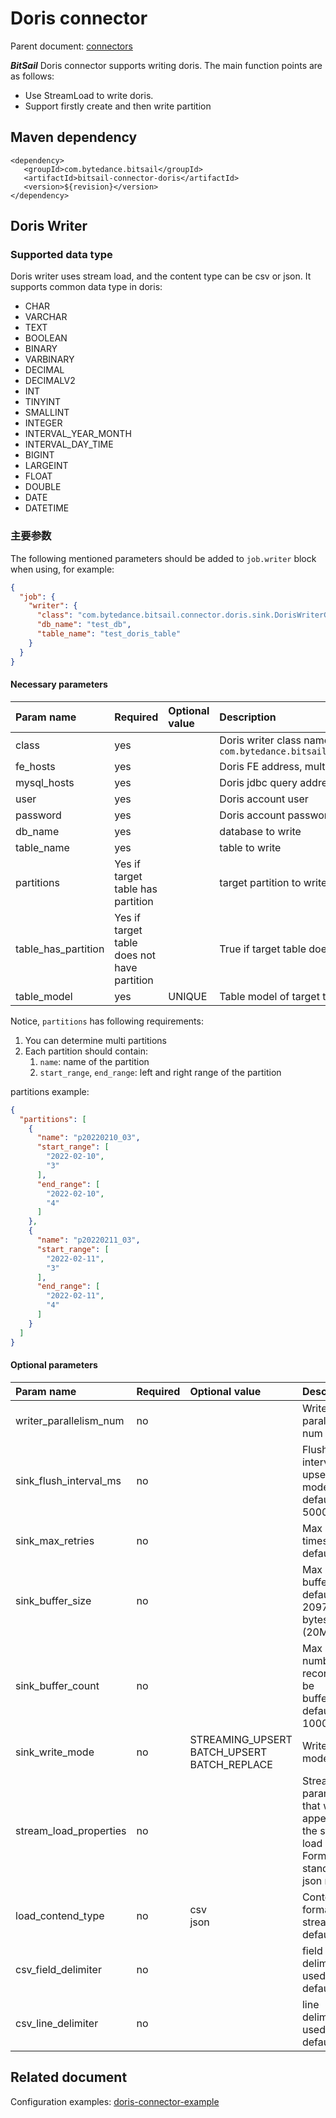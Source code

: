# Doris connector

Parent document: [connectors](../introduction.md)

***BitSail*** Doris connector supports writing doris. The main function points are as follows:

- Use StreamLoad to write doris.
- Support firstly create and then write partition


## Maven dependency

```text
<dependency>
   <groupId>com.bytedance.bitsail</groupId>
   <artifactId>bitsail-connector-doris</artifactId>
   <version>${revision}</version>
</dependency>
```

## Doris Writer

### Supported data type

Doris writer uses stream load, and the content type can be csv or json.
It supports common data type in doris:

- CHAR
- VARCHAR
- TEXT
- BOOLEAN
- BINARY
- VARBINARY
- DECIMAL
- DECIMALV2
- INT
- TINYINT
- SMALLINT
- INTEGER
- INTERVAL_YEAR_MONTH
- INTERVAL_DAY_TIME
- BIGINT
- LARGEINT
- FLOAT
- DOUBLE
- DATE
- DATETIME

### 主要参数


The following mentioned parameters should be added to `job.writer` block when using, for example:

```json
{
  "job": {
    "writer": {
      "class": "com.bytedance.bitsail.connector.doris.sink.DorisWriterGenerator",
      "db_name": "test_db",
      "table_name": "test_doris_table"
    }
  }
}
```

#### Necessary parameters

| Param name                   | Required | Optional value | Description                                                                                                    |
|:-----------------------------|:---------|:---------------|:---------------------------------------------------------------------------------------------------------------|
| class             | yes  |       | Doris writer class name, `com.bytedance.bitsail.connector.doris.sink.DorisWriterGenerator` |
| fe_hosts   | yes  |       | Doris FE address, multi addresses separated by comma |
| mysql_hosts        | yes  |       | Doris jdbc query address , multi addresses separated by comma |
| user| yes | | Doris account user |
| password| yes | | Doris account password, can be empty  |
| db_name| yes | | database to write |
| table_name| yes | | table to write |
| partitions | Yes if target table has partition | | target partition to write |
| table_has_partition | Yes if target table does not have partition | | True if target table does not have partition  |
| table_model | yes | UNIQUE | Table model of target table. Currently only support unique table. | 

<!--AGGREGATE<br/>DUPLICATE-->

Notice, `partitions` has following requirements:
 1. You can determine multi partitions
 2. Each partition should contain:
    1. `name`: name of the partition
    2. `start_range`, `end_range`: left and right range of the partition

partitions example:
```json
{
  "partitions": [
    {
      "name": "p20220210_03",
      "start_range": [
        "2022-02-10",
        "3"
      ],
      "end_range": [
        "2022-02-10",
        "4"
      ]
    },
    {
      "name": "p20220211_03",
      "start_range": [
        "2022-02-11",
        "3"
      ],
      "end_range": [
        "2022-02-11",
        "4"
      ]
    }
  ]
}
```




#### Optional parameters

| Param name             | Required | Optional value | Description                                                           |
|:-----------------------|:---------|:---------------|:----------------------------------------------------------------------|
| writer_parallelism_num | no |       | Writer parallelism num   |
| sink_flush_interval_ms | no | | Flush interval in upsert mode, default 5000 ms |
| sink_max_retries | no | | Max retry times, default 3 |
| sink_buffer_size | no  | | Max size of buffer, default 20971520 bytes (20MB) |
| sink_buffer_count | no | | Max number of records can be buffered, default 100000 |
| sink_write_mode | no | STREAMING_UPSERT<br/>BATCH_UPSERT<br/>BATCH_REPLACE | Write mode. |
| stream_load_properties | no | | Stream load parameters that will be append to the stream load url. Format is standard json map. |
| load_contend_type | no | csv<br/>json | Content format of streamload, default json |
| csv_field_delimiter | no | | field delimiter used in csv, default "," |
| csv_line_delimiter | no | | line delimiter used in csv, default "\n" |


## Related document


Configuration examples: [doris-connector-example](./doris-example.md)
